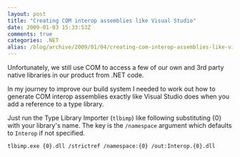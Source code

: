 ```yaml
---
layout: post
title: "Creating COM interop assemblies like Visual Studio"
date: 2009-01-03 15:33:53Z
comments: true
categories: .NET
alias: /blog/archive/2009/01/04/creating-com-interop-assemblies-like-visual-studio.aspx/index.html
---
```


Unfortunately, we still use COM to access a few of our own and 3rd party native libraries in our product from .NET code.

In my journey to improve our build system I needed to work out how to generate COM interop assemblies exactly like Visual Studio does
when you add a reference to a type library.

Just run the Type Library Importer (`tlbimp`) like following substituting {0} with your library's name. The key is the `/namespace` argument
which defaults to `Interop` if not specified.

`tlbimp.exe {0}.dll /strictref /namespace:{0} /out:Interop.{0}.dll`
